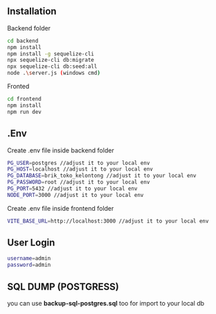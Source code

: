 ## Installation

Backend folder

```sh
cd backend
npm install
npm install -g sequelize-cli
npx sequelize-cli db:migrate
npx sequelize-cli db:seed:all
node .\server.js (windows cmd)
```
Fronted

```sh
cd frontend
npm install
npm run dev
```

## .Env

Create .env file inside backend folder

```sh
PG_USER=postgres //adjust it to your local env
PG_HOST=localhost //adjust it to your local env
PG_DATABASE=brik_toko_kelontong //adjust it to your local env
PG_PASSWORD=root //adjust it to your local env
PG_PORT=5432 //adjust it to your local env
NODE_PORT=3000 //adjust it to your local env
```

Create .env file inside frontend folder

```sh
VITE_BASE_URL=http://localhost:3000 //adjust it to your local env
```

## User Login
```sh
username=admin
password=admin
```

## SQL DUMP (POSTGRESS)

you can use **backup-sql-postgres.sql** too for import to your local db